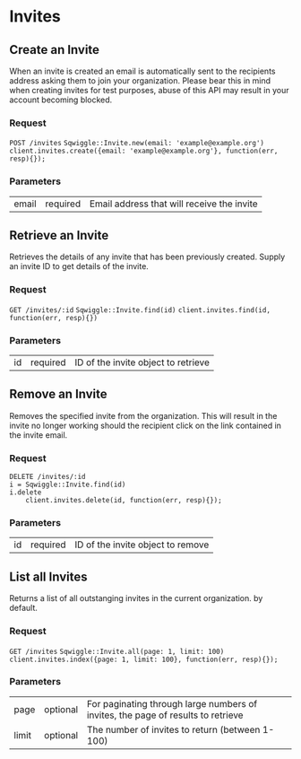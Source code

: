 # Invites

## Create an Invite

When an invite is created an email is automatically sent to the recipients address asking them to join your organization. Please bear this in mind when creating invites for test purposes, abuse of this API may result 
in your account becoming blocked. 

### Request
<div class="request">
    <code class="http" title="HTTP">POST /invites</code>
    <code class="ruby" title="Ruby">Sqwiggle::Invite.new(email: 'example@example.org')</code>
    <code class="js" title="Node.js">client.invites.create({email: 'example@example.org'}, function(err, resp){});</code>
</div>

### Parameters
<table>
    <tr>
        <td>email</td>
        <td>required</td>
        <td>Email address that will receive the invite</td>
    </tr>
</table>


## Retrieve an Invite

Retrieves the details of any invite that has been previously created. Supply an invite ID to get details of
the invite.

### Request
<div class="request">
    <code class="http" title="HTTP">GET /invites/:id</code>
    <code class="ruby" title="Ruby">Sqwiggle::Invite.find(id)</code>
    <code class="js" title="Node.js">client.invites.find(id, function(err, resp){})</code>
</div>

### Parameters
<table>
    <tr>
        <td>id</td>
        <td>required</td>
        <td>ID of the invite object to retrieve</td>
    </tr>
</table>


## Remove an Invite

Removes the specified invite from the organization. This will result in the invite no longer working should the recipient click on the link contained in the invite email.

### Request
<div class="request">
    <code class="http" title="HTTP">DELETE /invites/:id</code>
    <code class="ruby" title="Ruby">
i = Sqwiggle::Invite.find(id)
i.delete
    </code>
    <code class="js" title="Node.js">client.invites.delete(id, function(err, resp){});</code>
</div>

### Parameters
<table>
    <tr>
        <td>id</td>
        <td>required</td>
        <td>ID of the invite object to remove</td>
    </tr>
</table>


## List all Invites

Returns a list of all outstanging invites in the current organization.
by default.

### Request
<div class="request">
    <code class="http" title="HTTP">GET /invites</code>
    <code class="ruby" title="Ruby">Sqwiggle::Invite.all(page: 1, limit: 100)</code>
    <code class="js" title="Node.js">client.invites.index({page: 1, limit: 100}, function(err, resp){});</code>
</div>

### Parameters
<table>
    <tr>
        <td>page</td>
        <td>optional</td>
        <td>For paginating through large numbers of invites, the page of results to retrieve</td>
    </tr>
    <tr>
        <td>limit</td>
        <td>optional</td>
        <td>The number of invites to return (between 1-100)</td>
    </tr>
</table>
